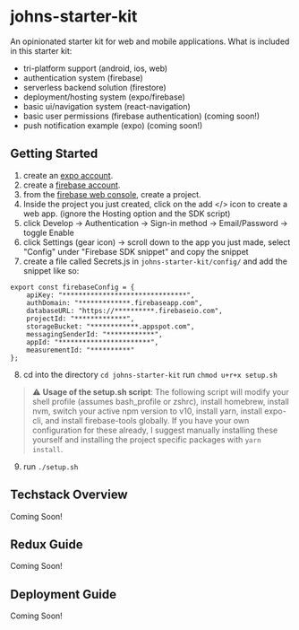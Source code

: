 # johns-starter-kit

An opinionated starter kit for web and mobile applications.
What is included in this starter kit:

-   tri-platform support (android, ios, web)
-   authentication system (firebase)
-   serverless backend solution (firestore)
-   deployment/hosting system (expo/firebase)
-   basic ui/navigation system (react-navigation)
-   basic user permissions (firebase authentication) (coming soon!)
-   push notification example (expo) (coming soon!)

## Getting Started

1. create an [expo account](https://expo.io/).
2. create a [firebase account](https://firebase.google.com/).
3. from the [firebase web console](https://console.firebase.google.com/), create a project.
4. Inside the project you just created, click on the add </> icon to create a web app. (ignore the Hosting option and the SDK script)
5. click Develop -> Authentication -> Sign-in method -> Email/Password -> toggle Enable
6. click Settings (gear icon) -> scroll down to the app you just made, select "Config" under "Firebase SDK snippet" and copy the snippet
7. create a file called Secrets.js in `johns-starter-kit/config/` and add the snippet like so:
```shell
export const firebaseConfig = {
    apiKey: "*******************************",
    authDomain: "*************.firebaseapp.com",
    databaseURL: "https://**********.firebaseio.com",
    projectId: "*************",
    storageBucket: "************.appspot.com",
    messagingSenderId: "************",
    appId: "***********************",
    measurementId: "**********"
};
```
8. cd into the directory `cd johns-starter-kit` run `chmod u+r+x setup.sh`

> :warning: **Usage of the setup.sh script**: The following script will modify your shell profile (assumes bash_profile or zshrc), install homebrew, install nvm, switch your active npm version to v10, install yarn, install expo-cli, and install firebase-tools globally. If you have your own configuration for these already, I suggest manually installing these yourself and installing the project specific packages with `yarn install`.

9.  run `./setup.sh`

## Techstack Overview

Coming Soon!

## Redux Guide

Coming Soon!

## Deployment Guide

Coming Soon!
